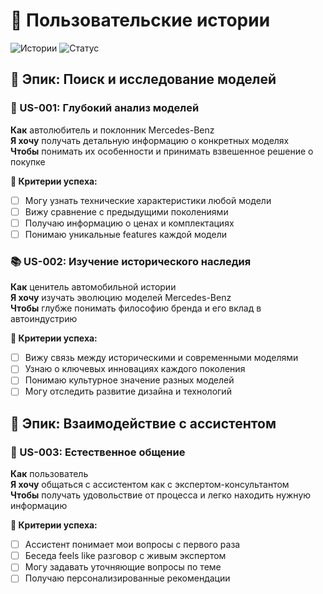 # 👥 Пользовательские истории

![Истории](https://img.shields.io/badge/Пользовательские-Истории-purple?style=flat-square)
![Статус](https://img.shields.io/badge/Готовность-80%25-green?style=flat-square)

## 🎯 Эпик: Поиск и исследование моделей 

### 🚗 US-001: Глубокий анализ моделей
**Как** автолюбитель и поклонник Mercedes-Benz  
**Я хочу** получать детальную информацию о конкретных моделях  
**Чтобы** понимать их особенности и принимать взвешенное решение о покупке

**🎯 Критерии успеха:**
- [ ] Могу узнать технические характеристики любой модели
- [ ] Вижу сравнение с предыдущими поколениями
- [ ] Получаю информацию о ценах и комплектациях
- [ ] Понимаю уникальные features каждой модели

### 📚 US-002: Изучение исторического наследия
**Как** ценитель автомобильной истории  
**Я хочу** изучать эволюцию моделей Mercedes-Benz  
**Чтобы** глубже понимать философию бренда и его вклад в автоиндустрию

**🎯 Критерии успеха:**
- [ ] Вижу связь между историческими и современными моделями
- [ ] Узнаю о ключевых инновациях каждого поколения
- [ ] Понимаю культурное значение разных моделей
- [ ] Могу отследить развитие дизайна и технологий

## 💬 Эпик: Взаимодействие с ассистентом

### 🤖 US-003: Естественное общение
**Как** пользователь  
**Я хочу** общаться с ассистентом как с экспертом-консультантом  
**Чтобы** получать удовольствие от процесса и легко находить нужную информацию

**🎯 Критерии успеха:**
- [ ] Ассистент понимает мои вопросы с первого раза
- [ ] Беседа feels like разговор с живым экспертом
- [ ] Могу задавать уточняющие вопросы по теме
- [ ] Получаю персонализированные рекомендации
